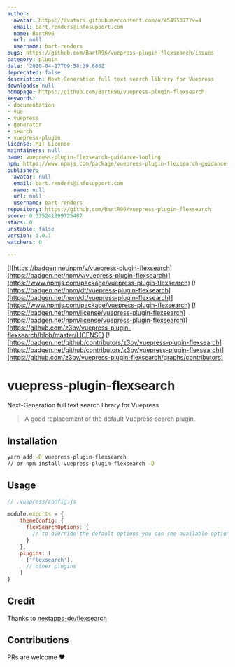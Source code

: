 ```yaml
---
author:
  avatar: https://avatars.githubusercontent.com/u/45495377?v=4
  email: bart.renders@infosupport.com
  name: BartR96
  url: null
  username: bart-renders
bugs: https://github.com/BartR96/vuepress-plugin-flexsearch/issues
category: plugin
date: '2020-04-17T09:58:39.886Z'
deprecated: false
description: Next-Generation full text search library for Vuepress
downloads: null
homepage: https://github.com/BartR96/vuepress-plugin-flexsearch
keywords:
- documentation
- vue
- vuepress
- generator
- search
- vuepress-plugin
license: MIT License
maintainers: null
name: vuepress-plugin-flexsearch-guidance-tooling
npm: https://www.npmjs.com/package/vuepress-plugin-flexsearch-guidance-tooling
publisher:
  avatar: null
  email: bart.renders@infosupport.com
  name: null
  url: null
  username: bart-renders
repository: https://github.com/BartR96/vuepress-plugin-flexsearch
score: 0.335241899725487
stars: 0
unstable: false
version: 1.0.1
watchers: 0

---
```


[![https://badgen.net/npm/v/vuepress-plugin-flexsearch](https://badgen.net/npm/v/vuepress-plugin-flexsearch)](https://www.npmjs.com/package/vuepress-plugin-flexsearch)
[![https://badgen.net/npm/dt/vuepress-plugin-flexsearch](https://badgen.net/npm/dt/vuepress-plugin-flexsearch)](https://www.npmjs.com/package/vuepress-plugin-flexsearch)
[![https://badgen.net/npm/license/vuepress-plugin-flexsearch](https://badgen.net/npm/license/vuepress-plugin-flexsearch)](https://github.com/z3by/vuepress-plugin-flexsearch/blob/master/LICENSE)
[![https://badgen.net/github/contributors/z3by/vuepress-plugin-flexsearch](https://badgen.net/github/contributors/z3by/vuepress-plugin-flexsearch)](https://github.com/z3by/vuepress-plugin-flexsearch/graphs/contributors)


# vuepress-plugin-flexsearch

Next-Generation full text search library for Vuepress

> A good replacement of the default Vuepress search plugin.

## Installation

```bash
yarn add -D vuepress-plugin-flexsearch
// or npm install vuepress-plugin-flexsearch -D

```

## Usage

```js
// .vuepress/config.js

module.exports = {
    themeConfig: {
      flexSearchOptions: {
        // to override the default options you can see available options on https://github.com/nextapps-de/flexsearch
      }
    },
    plugins: [
      ['flexsearch'],
      // other plugins
    ]
}
```

## Credit

Thanks to [nextapps-de/flexsearch](https://github.com/nextapps-de/flexsearch)

## Contributions

PRs are welcome :heart:
